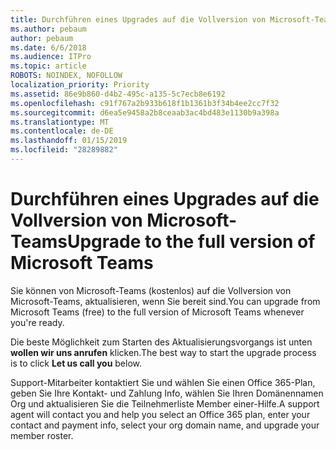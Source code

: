 ```yaml
---
title: Durchführen eines Upgrades auf die Vollversion von Microsoft-Teams
ms.author: pebaum
author: pebaum
ms.date: 6/6/2018
ms.audience: ITPro
ms.topic: article
ROBOTS: NOINDEX, NOFOLLOW
localization_priority: Priority
ms.assetid: 86e9b860-d4b2-495c-a135-5c7ecb8e6192
ms.openlocfilehash: c91f767a2b933b618f1b1361b3f34b4ee2cc7f32
ms.sourcegitcommit: d6ea5e9458a2b8ceaab3ac4bd483e1130b9a398a
ms.translationtype: MT
ms.contentlocale: de-DE
ms.lasthandoff: 01/15/2019
ms.locfileid: "28289882"
---
```

# <a name="upgrade-to-the-full-version-of-microsoft-teams"></a><span data-ttu-id="74775-102">Durchführen eines Upgrades auf die Vollversion von Microsoft-Teams</span><span class="sxs-lookup"><span data-stu-id="74775-102">Upgrade to the full version of Microsoft Teams</span></span>

<span data-ttu-id="74775-103">Sie können von Microsoft-Teams (kostenlos) auf die Vollversion von Microsoft-Teams, aktualisieren, wenn Sie bereit sind.</span><span class="sxs-lookup"><span data-stu-id="74775-103">You can upgrade from Microsoft Teams (free) to the full version of Microsoft Teams whenever you're ready.</span></span>
  
<span data-ttu-id="74775-104">Die beste Möglichkeit zum Starten des Aktualisierungsvorgangs ist unten **wollen wir uns anrufen** klicken.</span><span class="sxs-lookup"><span data-stu-id="74775-104">The best way to start the upgrade process is to click **Let us call you** below.</span></span> 
  
<span data-ttu-id="74775-105">Support-Mitarbeiter kontaktiert Sie und wählen Sie einen Office 365-Plan, geben Sie Ihre Kontakt- und Zahlung Info, wählen Sie Ihren Domänennamen Org und aktualisieren Sie die Teilnehmerliste Member einer-Hilfe.</span><span class="sxs-lookup"><span data-stu-id="74775-105">A support agent will contact you and help you select an Office 365 plan, enter your contact and payment info, select your org domain name, and upgrade your member roster.</span></span>
  

